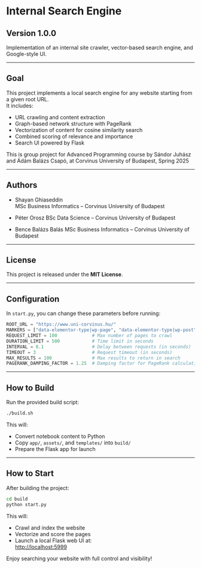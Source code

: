 # Internal Search Engine

## Version 1.0.0

Implementation of an internal site crawler, vector-based search engine, and Google-style UI.

---

## Goal

This project implements a local search engine for any website starting from a given root URL.  
It includes:
- URL crawling and content extraction
- Graph-based network structure with PageRank
- Vectorization of content for cosine similarity search
- Combined scoring of relevance and importance
- Search UI powered by Flask

This is group project for Advanced Programming course by Sándor Juhász and Ádám Balázs Csapó, at Corvinus University of Budapest, Spring 2025

---

## Authors

- Shayan Ghiaseddin  
  MSc Business Informatics – Corvinus University of Budapest

- Péter Orosz
  BSc Data Science – Corvinus University of Budapest

- Bence Balázs Balás
  MSc Business Informatics – Corvinus University of Budapest

---

## License

This project is released under the **MIT License**.

---

## Configuration

In `start.py`, you can change these parameters before running:

```python
ROOT_URL = "https://www.uni-corvinus.hu/"
MARKERS = ["data-elementor-type|wp-page", "data-elementor-type|wp-post"]
REQUEST_LIMIT = 100             # Max number of pages to crawl
DURATION_LIMIT = 500            # Time limit in seconds
INTERVAL = 0.1                  # Delay between requests (in seconds)
TIMEOUT = 3                     # Request timeout (in seconds)
MAX_RESULTS = 100               # Max results to return in search
PAGERANK_DAMPING_FACTOR = 1.25  # Damping factor for PageRank calculation
```

---

## How to Build

Run the provided build script:

```bash
./build.sh
```

This will:
- Convert notebook content to Python
- Copy `app/`, `assets/`, and `templates/` into `build/`
- Prepare the Flask app for launch

---

## How to Start

After building the project:

```bash
cd build
python start.py
```

This will:
- Crawl and index the website
- Vectorize and score the pages
- Launch a local Flask web UI at:  
  [http://localhost:5999](http://localhost:5999)

Enjoy searching your website with full control and visibility!
